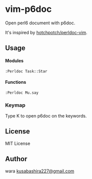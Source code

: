 vim-p6doc
=========

Open perl6 document with p6doc.

It's inspired by
[hotchpotch/perldoc-vim](https://github.com/hotchpotch/perldoc-vim).

Usage
-----

#### Modules

	:Perldoc Task::Star

#### Functions

	:Perldoc Mu.say

### Keymap

Type K to open p6doc on the keywords.

License
-------

MIT License

Author
------

wara <kusabashira227@gmail.com>
